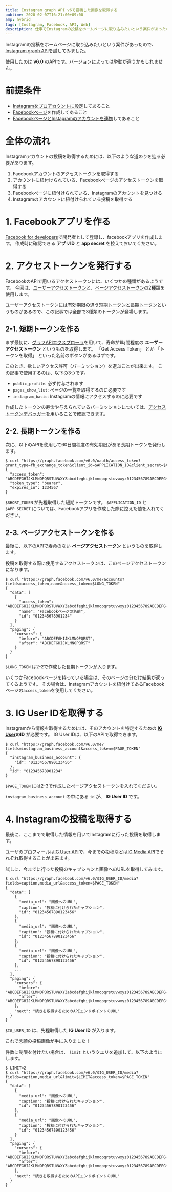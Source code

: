 ```yaml
---
title: Instagram graph API v6で投稿した画像を取得する
pubtime: 2020-02-07T16:21:00+09:00
amp: hybrid
tags: [Instagram, Facebook, API, Web]
description: 仕事でInstagramの投稿をホームページに取り込みたいという案件があったので、Instagram graph APIというのを使ってFacebookのAPIを使ってみました。結構ややこしいです。
---
```


Instagramの投稿をホームページに取り込みたいという案件があったので、[Instagram graph API](https://developers.facebook.com/docs/instagram-api/)を試してみました。

使用したのは __v6.0__ のAPIです。バージョンによっては挙動が違うかもしれません。


# 前提条件

- [Instagramをプロアカウントに設定](https://www.facebook.com/help/instagram/502981923235522)してあること
- [Facebookページ](https://www.facebook.com/help/104002523024878)を作成してあること
- [FacebookページとInstagramのアカウントを連携](https://www.facebook.com/help/1148909221857370)してあること


# 全体の流れ

Instagramアカウントの投稿を取得するためには、以下のような道のりを辿る必要があります。

1. Facebookアカウントのアクセストークンを取得する
2. アカウントに紐付けられている、Facebookページのアクセストークンを取得する
3. Facebookページに紐付けられている、Instagramのアカウントを見つける
4. Instagramのアカウントに紐付けられている投稿を取得する


# 1. Facebookアプリを作る

[Facebook for developers](https://developers.facebook.com/)で開発者として登録し、facebookアプリを作成します。
作成時に確認できる __アプリID__ と __app secret__ を控えておいてください。


# 2. アクセストークンを発行する

FacebookのAPIで用いるアクセストークンには、いくつかの種類があるようです。
今回は、[ユーザーアクセストークン](https://developers.facebook.com/docs/facebook-login/access-tokens#usertokens)と、[ページアクセストークン](https://developers.facebook.com/docs/pages/access-tokens)の2種類を使用します。

ユーザーアクセストークンには有効期限の違う[短期トークンと長期トークン](https://developers.facebook.com/docs/facebook-login/access-tokens#termtokens)というものがあるので、この記事では全部で3種類のトークンが登場します。

## 2-1. 短期トークンを作る

まず最初に、[グラフAPIエクスプローラ](https://developers.facebook.com/tools/explorer/)を用いて、寿命が1時間程度の __ユーザーアクセストークン__ というものを取得します。
「Get Access Token」 とか 「トークンを取得」 といった名前のボタンがあるはずです。

このとき、欲しいアクセス許可（パーミッション）を選ぶことが出来ます。
この記事で使用するのは、以下の3つです。

- `public_profile`: 必ず付与されます
- `pages_show_list`: ページの一覧を取得するのに必要です
- `instagram_basic`: Instagramの情報にアクセスするのに必要です

作成したトークンの寿命や与えられているパーミッションについては、[アクセストークンデバッガー](https://developers.facebook.com/tools/debug/accesstoken/)を用いることで確認できます。

## 2-2. 長期トークンを作る

次に、以下のAPIを使用して60日間程度の有効期限がある長期トークンを発行します。

``` shell
$ curl "https://graph.facebook.com/v6.0/oauth/access_token?grant_type=fb_exchange_token&client_id=$APPLICATION_ID&client_secret=$APP_SECRET&fb_exchange_token=$SHORT_TOKEN"
{
  "access_token": "ABCDEFGHIJKLMNOPQRSTUVWXYZabcdfeghijklmnopqrstuvwxyz0123456789ABCDEFGHIJKLMNOPQRSTUVWXYZabcdefghijklmnopqrstuvwxyz0123456789ABCDEFGHIJKLMNOPQRSTUVWXYZabcdefghijklmnopqrstuvwxyz",
  "token_type": "bearer",
  "expires_in": 1234567
}
```

`$SHORT_TOKEN` が先程取得した短期トークンです。
`$APPLICATION_ID` と `$APP_SECRET` については、Facebookアプリを作成した際に控えた値を入れてください。

## 2-3. ページアクセストークンを作る

最後に、以下のAPIで寿命のない __[ページアクセストークン](https://developers.facebook.com/docs/pages/access-tokens)__ というものを取得します。

投稿を取得する際に使用するアクセストークンは、このページアクセストークンになります。

``` shell
$ curl "https://graph.facebook.com/v6.0/me/accounts?fields=access_token,name&access_token=$LONG_TOKEN"
{
  "data": [
    {
      "access_token": "ABCDEFGHIJKLMNOPQRSTUVWXYZabcdfeghijklmnopqrstuvwxyz0123456789ABCDEFGHIJKLMNOPQRSTUVWXYZabcdefghijklmnopqrstuvwxyz0123456789ABCDEFGHIJKLMNOPQRSTUVWXYZabcdefghijklmnopqrstuvwxyzABCDEF",
      "name": "Facebookページの名前",
      "id": "012345678901234"
    }
  ],
  "paging": {
    "cursors": {
      "before": "ABCDEFGHIJKLMNOPQRST",
      "after": "ABCDEFGHIJKLMNOPQRST"
    }
  }
}
```

`$LONG_TOKEN` は2-2で作成した長期トークンが入ります。

いくつかFacebookページを持っている場合は、そのページの分だけ結果が返ってくるようです。
その場合は、Instagramアカウントを紐付けてあるFacebookページの`access_token`を使用してください。


# 3. IG User IDを取得する

Instagramから情報を取得するためには、そのアカウントを特定するための __[IG User](https://developers.facebook.com/docs/instagram-api/reference/user/)のID__ が必要です。
IG User IDは、以下のAPIで取得できます。

``` shell
$ curl "https://graph.facebook.com/v6.0/me?fields=instagram_business_account&access_token=$PAGE_TOKEN"
{
  "instagram_business_account": {
    "id": "01234567890123456"
  },
  "id": "012345678901234"
}
```

`$PAGE_TOKEN` には2-3で作成したページアクセストークンを入れてください。

`instagram_business_account` の中にある `id` が、 __IG User ID__ です。


# 4. Instagramの投稿を取得する

最後に、ここまでで取得した情報を用いてInstagramに行った投稿を取得します。

ユーザのプロフィールは[IG User API](https://developers.facebook.com/docs/instagram-api/reference/user)で、今までの投稿などは[IG Media API](https://developers.facebook.com/docs/instagram-api/reference/media)でそれぞれ取得することが出来ます。

試しに、今までに行った投稿のキャプションと画像へのURLを取得してみます。

``` shell
$ curl "https://graph.facebook.com/v6.0/$IG_USER_ID/media?fields=caption,media_url&access_token=$PAGE_TOKEN"
{
  "data": [
    {
      "media_url": "画像へのURL",
      "caption": "投稿に付けられたキャプション",
      "id": "01234567890123456"
    },
    {
      "media_url": "画像へのURL",
      "caption": "投稿に付けられたキャプション",
      "id": "01234567890123456"
    },
    {
      "media_url": "画像へのURL",
      "caption": "投稿に付けられたキャプション",
      "id": "01234567890123456"
    },
    ...
  ],
  "paging": {
    "cursors": {
      "before": "ABCDEFGHIJKLMNOPQRSTUVWXYZabcdefghijklmnopqrstuvwxyz0123456789ABCDEFGHIJKLMNOPQRSTUVWXYZabcdefghijklmnopqrstuvwxyz012345678",
      "after": "ABCDEFGHIJKLMNOPQRSTUVWXYZabcdefghijklmnopqrstuvwxyz0123456789ABCDEFGHIJKLMNOPQRSTUVWXYZabcdefghijklmnopqrstuvwxyz0123456789ABCDEFG"
    },
    "next": "続きを取得するためのAPIエンドポイントのURL"
  }
}
```

`$IG_USER_ID` は、先程取得した __IG User ID__ が入ります。

これで念願の投稿画像が手に入りました！

件数に制限を付けたい場合は、 `limit` というクエリを追加して、以下のようにします。

``` shell
$ LIMIT=2
$ curl "https://graph.facebook.com/v6.0/$IG_USER_ID/media?fields=caption,media_url&limit=$LIMIT&access_token=$PAGE_TOKEN"
{
  "data": [
    {
      "media_url": "画像へのURL",
      "caption": "投稿に付けられたキャプション",
      "id": "01234567890123456"
    },
    {
      "media_url": "画像へのURL",
      "caption": "投稿に付けられたキャプション",
      "id": "01234567890123456"
    }
  ],
  "paging": {
    "cursors": {
      "before": "ABCDEFGHIJKLMNOPQRSTUVWXYZabcdefghijklmnopqrstuvwxyz0123456789ABCDEFGHIJKLMNOPQRSTUVWXYZabcdefghijklmnopqrstuvwxyz012345678",
      "after": "ABCDEFGHIJKLMNOPQRSTUVWXYZabcdefghijklmnopqrstuvwxyz0123456789ABCDEFGHIJKLMNOPQRSTUVWXYZabcdefghijklmnopqrstuvwxyz0123456789ABCDEFG"
    },
    "next": "続きを取得するためのAPIエンドポイントのURL"
  }
}
```

